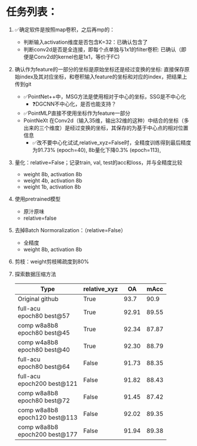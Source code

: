 # 任务列表：
1. :white_check_mark:确定软件是按照map卷积，之后再mp的：
    - 判断输入activation维度是否包含K=32：已确认包含了
    - 判断conv2d是否是全连接，即每个点单独与1x1的filter卷积: 已确认（即便是Conv2d的kernel也是1x1，等价于FC)
2. 确认作为feature的一部分的坐标是原始坐标还是经过变换的坐标: 直接保存原始index及其对应坐标，和卷积输入feature的坐标和对应的index，把结果上传到git
    - :white_check_mark:PointNet++中，MSG方法是使用相对于中心的坐标，SSG是不中心化
      - :question:DGCNN不中心化，是否也能支持？
    - :white_check_mark:PointMLP直接不使用坐标作为feature一部分
    - PointNeXt 在Conv2d（输入35维，输出32维的这种）中结合的坐标（多出来的三个维度）是经过变换的坐标，其保存的为基于中心点的相对位置信息
      - :white_check_mark:改不要中心化试试,relative_xyz=False时，全精度训练得到最后精度为91.73% (epoch=40), 8b量化下降0.3% (epoch=113), 
3. 量化：relative=False；记录train, val, test的acc和loss，并与全精度比较
    - weight 8b, activation 8b
    - weight 4b, activation 8b
    - weight 1b, activation 8b
4. 使用pretrained模型
    - 原汁原味
    - relative=false
6. 去掉Batch Normoralization：（relative=False）
    - 全精度
    - weight 8b, activation 8b
7. 剪枝：weight剪枝稀疏度到80%
8. 探索数据压缩方法

    | Type                             	| relative_xyz 	| OA    	| mAcc  	|
    |----------------------------------	|--------------	|-------	|-------	|
    | Original github                  	| True         	| 93.7  	| 90.9  	|
    | full-acu<br>epoch80 best@57      	| True         	| 92.91 	| 89.55 	|
    | comp w8a8b8<br>epoch80 best@45   	| True         	| 92.34 	| 87.87 	|
    | comp w4a8b8<br>epoch80 best@40   	| True         	| 92.30 	| 88.79 	|
    | full-acu<br>epoch80 best@64      	| False        	| 91.73 	| 88.35 	|
    | full-acu<br>epoch200 best@121    	| False        	| 91.82 	| 88.43 	|
    | comp w8a8b8<br>epoch80 best@72   	| False        	| 91.45 	| 87.42 	|
    | comp w8a8b8<br>epoch120 best@113 	| False        	| 92.02 	| 89.35 	|
    | comp w8a8b8<br>epoch200 best@177 	| False        	| 91.94 	| 89.38 	|
